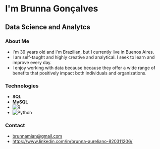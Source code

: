 <h1> I'm Brunna Gonçalves</h1>
<h2> Data Science and Analytcs</h2>

### About Me
- I'm 39 years old and I'm Brazilian, but I currently live in Buenos Aires.
- I am self-taught and highly creative and analytical. I seek to learn and improve every day.
- I enjoy working with data because because they offer a wide range of benefits that positively impact both individuals and organizations.

### Technologies
- **SQL**
- **MySQL**
- ![R](https://upload.wikimedia.org/wikipedia/commons/thumb/1/1b/R_logo.svg/40px-R_logo.svg.png)
- ![Python](https://upload.wikimedia.org/wikipedia/commons/thumb/c/c3/Python-logo-notext.svg/40px-Python-logo-notext.svg.png)


### Contact
- brunnamian@gmail.com
- https://www.linkedin.com/in/brunna-aureliano-820311206/



